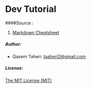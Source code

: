 

# Dev Tutorial
####Source :
1. [Markdown Cheatsheet](https://github.com/adam-p/markdown-here/wiki/Markdown-Cheatsheet)





##### Author:

* Qasem Taheri: taaheri2@gmail.com


##### License:
 [The MIT License (MIT)](http://opensource.org/licenses/MIT)


